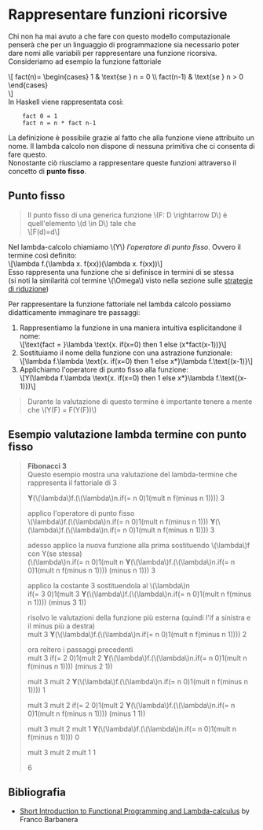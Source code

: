 # Rappresentare funzioni ricorsive
Chi non ha mai avuto a che fare con questo modello computazionale penserà che per un linguaggio di programmazione sia necessario poter dare nomi alle variabili per rappresentare una funzione ricorsiva.  
Consideriamo ad esempio la funzione fattoriale 

\\[
    fact(n)=
    \begin{cases}
    1 & \text{se } n = 0 \\\\
    fact(n-1) & \text{se } n > 0
    \end{cases}    
\\]  
In Haskell viene rappresentata così:  
```
    fact 0 = 1
    fact n = n * fact n-1
```  
La definizione è possibile grazie al fatto che alla funzione viene attribuito un nome.
Il lambda calcolo non dispone di nessuna primitiva che ci consenta di fare questo.  
Nonostante ciò riusciamo a rappresentare queste funzioni attraverso il concetto di **punto fisso**.
## Punto fisso
 
> Il punto fisso di una generica funzione \\(F: D \rightarrow D\\) è quell'elemento \\(d \in D\\) tale che  
> \\[F(d)=d\\]
  
Nel lambda-calcolo chiamiamo \\(Y\\) *l'operatore di punto fisso*. Ovvero il termine così definito:  
\\[\lambda f.(\lambda x. f(xx))(\lambda x. f(xx))\\]  
Esso rappresenta una funzione che si definisce in termini di se stessa  
(si noti la similarità col termine \\(\Omega\\) visto nella sezione sulle [strategie di riduzione](./reduction.md))  

Per rappresentare la funzione fattoriale nel lambda calcolo possiamo didatticamente immaginare tre passaggi:
1. Rappresentiamo la funzione in una maniera intuitiva esplicitandone il nome:  
  \\[\text{fact = }\lambda \text{x. if(x=0) then 1 else (x*fact(x-1))}\\]
1. Sostituiamo il nome della funzione con una astrazione funzionale:  
  \\[\lambda f.\lambda \text{x. if(x=0) then 1 else x*}\lambda f.\text{(x-1)}\\]
1. Applichiamo l'operatore di punto fisso alla funzione:  
  \\[Y(\lambda f.\lambda \text{x. if(x=0) then 1 else x*}\lambda f.\text{(x-1)})\\]
> Durante la valutazione di questo termine è importante tenere a mente che \\(Y(F) = F(Y(F))\\)

## Esempio valutazione lambda termine con punto fisso
>**Fibonacci 3**  
>Questo esempio mostra una valutazione del lambda-termine che rappresenta il fattoriale di 3  
>  
>**Y**(\\(\lambda\\)f.(\\(\lambda\\)n.if(= n 0)1(mult n f(minus n 1)))) 3  
>  
>applico l'operatore di punto fisso  
>\\(\lambda\\)f.(\\(\lambda\\)n.if(= n 0)1(mult n f(minus n 1))) **Y**(\\(\lambda\\)f.(\\(\lambda\\)n.if(= n 0)1(mult n f(minus n 1)))) 3  
>  
>adesso applico la nuova funzione alla prima sostituendo \\(\lambda\\)f con Y(se stessa)  
>(\\(\lambda\\)n.if(= n 0)1(mult n **Y**(\\(\lambda\\)f.(\\(\lambda\\)n.if(= n 0)1(mult n f(minus n 1)))) (minus n 1))) 3  
>  
>applico la costante 3 sostituendola al \\(\lambda\\)n  
>if(= 3 0)1(mult 3 **Y**(\\(\lambda\\)f.(\\(\lambda\\)n.if(= n 0)1(mult n f(minus n 1)))) (minus 3 1))  
>  
>risolvo le valutazioni della funzione più esterna (quindi l'if a sinistra e il minus più a destra)  
>mult 3 **Y**(\\(\lambda\\)f.(\\(\lambda\\)n.if(= n 0)1(mult n f(minus n 1)))) 2  
>  
>ora reitero i passaggi precedenti  
>mult 3 if(= 2 0)1(mult 2 **Y**(\\(\lambda\\)f.(\\(\lambda\\)n.if(= n 0)1(mult n f(minus n 1)))) (minus 2 1))  
>  
>mult 3 mult 2 **Y**(\\(\lambda\\)f.(\\(\lambda\\)n.if(= n 0)1(mult n f(minus n 1)))) 1  
>  
>mult 3 mult 2 if(= 2 0)1(mult 2 **Y**(\\(\lambda\\)f.(\\(\lambda\\)n.if(= n 0)1(mult n f(minus n 1)))) (minus 1 1))  
>  
>mult 3 mult 2 mult 1 **Y**(\\(\lambda\\)f.(\\(\lambda\\)n.if(= n 0)1(mult n f(minus n 1)))) 0  
>  
>mult 3 mult 2 mult 1 1  
>  
>6

## Bibliografia
- [Short Introduction to Functional Programming and Lambda-calculus](https://www.dmi.unict.it/barba/PRINC-FUN-CONC/PROGRAMMI-TESTI/READING-MATERIAL/ShortIntroFPprog-lang.htm) by Franco Barbanera